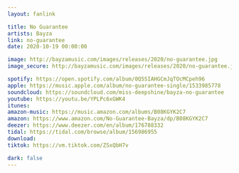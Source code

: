 ```yaml
---
layout: fanlink

title: No Guarantee
artists: Bayza
link: no-guarantee
date: 2020-10-19 00:00:00

image: http://bayzamusic.com/images/releases/2020/no-guarantee.jpg
image_secure: http://bayzamusic.com/images/releases/2020/no-guarantee.jpg

spotify: https://open.spotify.com/album/0Q5SIAHGCmJqTOcMCpeh96
apple: https://music.apple.com/album/no-guarantee-single/1533985778
soundcloud: https://soundcloud.com/miss-deepshine/bayza-no-guarantee
youtube: https://youtu.be/YPLPc6xGWK4
itunes:
amazon-music: https://music.amazon.com/albums/B08KGYK2C7
amazon: https://www.amazon.com/No-Guarantee-Bayza/dp/B08KGYK2C7
deezer: https://www.deezer.com/en/album/176788332
tidal: https://tidal.com/browse/album/156986955
download:
tiktok: https://vm.tiktok.com/ZSxQbH7v

dark: false
---
```


